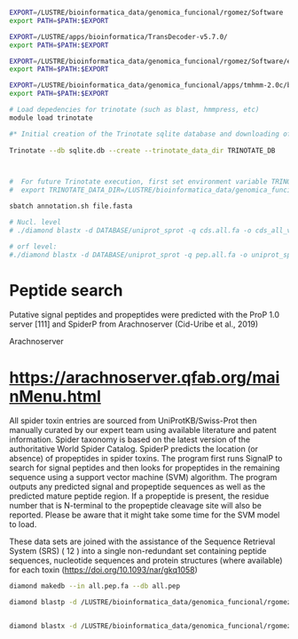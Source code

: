  ```bash

EXPORT=/LUSTRE/bioinformatica_data/genomica_funcional/rgomez/Software
export PATH=$PATH:$EXPORT

EXPORT=/LUSTRE/apps/bioinformatica/TransDecoder-v5.7.0/
export PATH=$PATH:$EXPORT

EXPORT=/LUSTRE/bioinformatica_data/genomica_funcional/rgomez/Software/eggnog-mapper-master
export PATH=$PATH:$EXPORT

EXPORT=/LUSTRE/bioinformatica_data/genomica_funcional/apps/tmhmm-2.0c/bin
export PATH=$PATH:$EXPORT

# Load depedencies for trinotate (such as blast, hmmpress, etc)
module load trinotate

 #* Initial creation of the Trinotate sqlite database and downloading of the required data sets
              
Trinotate --db sqlite.db --create --trinotate_data_dir TRINOTATE_DB



#  For future Trinotate execution, first set environment variable TRINOTATE_DATA_DIR like so:#
#  export TRINOTATE_DATA_DIR=/LUSTRE/bioinformatica_data/genomica_funcional/rgomez/Annotation/TRINOTATE_DB

sbatch annotation.sh file.fasta

# Nucl. level
# ./diamond blastx -d DATABASE/uniprot_sprot -q cds.all.fa -o cds_all_vs_uniprot_sprot.blastx.tsv

# orf level:
#./diamond blastx -d DATABASE/uniprot_sprot -q pep.all.fa -o uniprot_sprot.ncbi.blastp.tsv

```

# Peptide search
Putative signal peptides and propeptides were predicted with the ProP 1.0 server [111] and SpiderP from Arachnoserver  (Cid-Uribe et al., 2019)

Arachnoserver
# https://arachnoserver.qfab.org/mainMenu.html
All spider toxin entries are sourced from UniProtKB/Swiss-Prot then manually curated by our expert team using available literature and patent information. Spider taxonomy is based on the latest version of the authoritative World Spider Catalog.
SpiderP predicts the location (or absence) of propeptides in spider toxins. The program first runs SignalP to search for signal peptides and then looks for propeptides in the remaining sequence using a support vector machine (SVM) algorithm. The program outputs any predicted signal and propeptide sequences as well as the predicted mature peptide region. If a propeptide is present, the residue number that is N-terminal to the propeptide cleavage site will also be reported. Please be aware that it might take some time for the SVM model to load.

 These data sets are joined with the assistance of the Sequence Retrieval System (SRS) ( 12 ) into a single non-redundant set containing peptide sequences, nucleotide sequences and protein structures (where available) for each toxin (https://doi.org/10.1093/nar/gkq1058)

```bash
diamond makedb --in all.pep.fa --db all.pep

diamond blastp -d /LUSTRE/bioinformatica_data/genomica_funcional/rgomez/Centruroides/Reference/archnoDB/all.pep -q rnaspades.fasta.transdecoder.pep -p 20 -k 1 -e 1e-5 -o anchnoDB.diamond.blastp.outfmt6 --outfmt 6


diamond blastx -d /LUSTRE/bioinformatica_data/genomica_funcional/rgomez/Centruroides/Reference/archnoDB/all.pep -q rnaspades.fasta -p 20 -k 1 -e 1e-5 -o anchnoDB.diamond.blastx.outfmt6 --outfmt 6
```